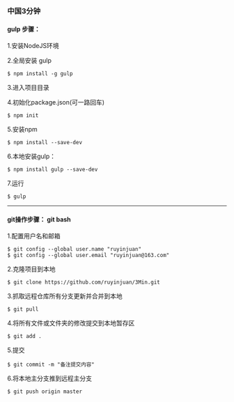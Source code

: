 ### 中国3分钟

#### gulp 步骤：

1.安装NodeJS环境

2.全局安装 gulp
    
    $ npm install -g gulp

3.进入项目目录

4.初始化package.json(可一路回车)
    
    $ npm init

5.安装npm

    $ npm install --save-dev

6.本地安装gulp：
    
    $ npm install gulp --save-dev

7.运行
    
    $ gulp

----------------------------------------

#### git操作步骤： git bash

1.配置用户名和邮箱

    $ git config --global user.name "ruyinjuan"
    $ git config --global user.email "ruyinjuan@163.com"

2.克隆项目到本地
 
    $ git clone https://github.com/ruyinjuan/3Min.git

3.抓取远程仓库所有分支更新并合并到本地
 
    $ git pull

4.将所有文件或文件夹的修改提交到本地暂存区
 
    $ git add .

5.提交
 
    $ git commit -m "备注提交内容"

6.将本地主分支推到远程主分支
 
    $ git push origin master
